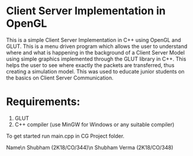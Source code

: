 # Client Server Implementation in OpenGL
This is a simple Client Server Implementation in C++ using OpenGL and GLUT. This is a menu driven program which allows the user to understand where and what is happening in the background of a Client Server Model using simple graphics implemented through the GLUT library in C++. This helps the user to see where exactly the packets are transferred, thus creating a simulation model. This was used to educate junior students on the basics on Client Server Communication.

# Requirements:
1. GLUT
2. C++ compiler (use MinGW for Windows or any suitable compiler)

To get started run main.cpp in CG Project folder.

Name\n
Shubham (2K18/CO/344)\n
Shubham Verma (2K18/CO/348)
